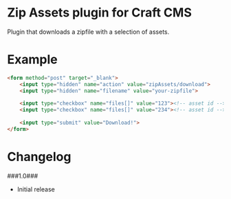 Zip Assets plugin for Craft CMS
=================

Plugin that downloads a zipfile with a selection of assets.


Example
=================
```html
<form method="post" target="_blank">
    <input type="hidden" name="action" value="zipAssets/download">
    <input type="hidden" name="filename" value="your-zipfile">
    
    <input type="checkbox" name="files[]" value="123"><!-- asset id -->
    <input type="checkbox" name="files[]" value="234"><!-- asset id -->
    
    <input type="submit" value="Download!">
</form>
```

Changelog
=================
###1.0###
 - Initial release